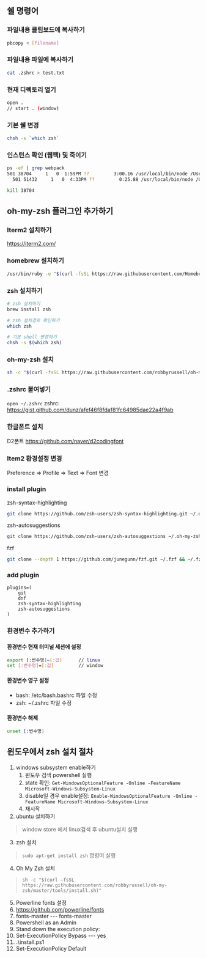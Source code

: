 ## 쉘 명령어

### 파일내용 클립보드에 복사하기
```sh
pbcopy < [filename]
```

### 파일내용 파일에 복사하기
```sh
cat .zshrc > test.txt
```

### 현재 디렉토리 열기
```sh
open .
// start . (window)
```

### 기본 쉘 변경
```sh
chsh -s `which zsh`
```

### 인스턴스 확인 (웹팩) 및 죽이기
```sh
ps -ef | grep webpack
501 38704     1   0  1:59PM ??         3:00.16 /usr/local/bin/node /Users/djlee/local/test/node_modules/.bin/webpack-dev-server --config config/v2/webpack.config.dev.js --open
  501 51432     1   0  4:33PM ??         0:25.88 /usr/local/bin/node /Users/djlee/local/test/node_modules/.bin/webpack-dev-server --config config/v2/webpack.config.dev.js --open

kill 38704
```

## oh-my-zsh 플러그인 추가하기
### Iterm2 설치하기
https://iterm2.com/

### homebrew 설치하기
```sh
/usr/bin/ruby -e "$(curl -fsSL https://raw.githubusercontent.com/Homebrew/install/master/install)"
```

### zsh 설치하기
```sh
# zsh 설치하기
brew install zsh

# zsh 설치경로 확인하기
which zsh

# 기본 shell 변경하기
chsh -s $(which zsh)
```

### oh-my-zsh 설치
```sh
sh -c "$(curl -fsSL https://raw.githubusercontent.com/robbyrussell/oh-my-zsh/master/tools/install.sh)"

```

### .zshrc 붙여넣기
`open ~/.zshrc`
zshrc: https://gist.github.com/dunz/afef46f8fdaf81fc64985dae22a4f9ab

### 한글폰트 설치
D2폰트
https://github.com/naver/d2codingfont

### Item2 환경설정 변경
Preference => Profile => Text => Font 변경

### install plugin
zsh-syntax-highlighting
```sh
git clone https://github.com/zsh-users/zsh-syntax-highlighting.git ~/.oh-my-zsh/custom/plugins/zsh-syntax-highlighting
```

zsh-autosuggestions
```sh
git clone https://github.com/zsh-users/zsh-autosuggestions ~/.oh-my-zsh/custom/plugins/zsh-autosuggestions
```

fzf
```sh
git clone --depth 1 https://github.com/junegunn/fzf.git ~/.fzf && ~/.fzf/install
```

### add plugin
```
plugins=(
	git
	dnf
	zsh-syntax-highlighting
	zsh-autosuggestions
)
```

### 환경변수 추가하기

#### 환경변수 현재 터미널 세션에 설정

```sh
export [:변수명]=[:값]		// linux
set [:변수명]=[:값]			// window
```

#### 환경변수 영구 설정
- bash: /etc/bash.bashrc 파일 수정
- zsh: ~/.zshrc 파일 수정

#### 환경변수 해제
```sh
unset [:변수명]
```

## 윈도우에서 zsh 설치 절차
1. windows subsystem enable하기
	1. 윈도우 검색 powershell 실행
	2. state 확인: `Get-WindowsOptionalFeature -Online -FeatureName Microsoft-Windows-Subsystem-Linux`
	3. disable일 경우 enable설정: `Enable-WindowsOptionalFeature -Online -FeatureName Microsoft-Windows-Subsystem-Linux`
	4. 재시작
2. ubuntu 설치하기
  > window store 에서 linux검색 후 ubuntu설치 실행 
3. zsh 설치
  > `sudo apt-get install zsh` 명령어 실행
4. Oh My Zsh 설치
  > `sh -c "$(curl –fsSL https://raw.githubusercontent.com/robbyrussell/oh-my-zsh/master/tools/install.sh)"`
5. Powerline fonts 설정
  1. https://github.com/powerline/fonts
  2. fonts-master --- fonts-master
  3. Powershell as an Admin
  4. Stand down the execution policy:
  5. Set-ExecutionPolicy Bypass --- yes
  6. .\install.ps1
  7. Set-ExecutionPolicy Default
